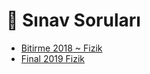 # 📃 Sınav Soruları

<!--Index-->

- [Bitirme 2018 ~ Fizik](./Bitirme%202018%20~%20Fizik.pdf)
- [Final 2019 Fizik](./Final%202019%20Fizik.pdf)

<!--Index-->

